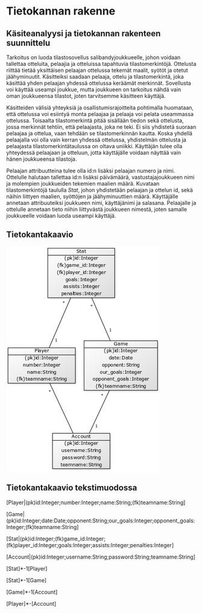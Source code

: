 # Tietokannan rakenne

## Käsiteanalyysi ja tietokannan rakenteen suunnittelu

Tarkoitus on luoda tilastosovellus salibandyjoukkueelle, johon voidaan tallettaa otteluita, pelaajia ja otteluissa tapahtuvia tilastomerkintöjä. Ottelusta riittää tietää
yksittäisen pelaajan ottelussa tekemät maalit, syötöt ja otetut jäähyminuutit. Käsitteiksi saadaan pelaaja, ottelu ja tilastomerkintä, joka käsittää yhden pelaajan
yhdessä ottelussa keräämät merkinnät. Sovellusta voi käyttää useampi joukkue, mutta joukkueen on tarkoitus nähdä vain oman joukkueensa tilastot, joten tarvitsemme
käsitteen käyttäjä.

Käsitteiden välisiä yhteyksiä ja osallistumisrajoitteita pohtimalla huomataan, että ottelussa voi esiintyä monta pelaajaa ja pelaaja voi pelata useammassa ottelussa.
Toisaalta tilastomerkintä pitää sisällään tiedon sekä ottelusta, jossa merkinnät tehtiin, että pelaajasta, joka ne teki. Ei siis yhdistetä suoraan pelaajaa ja ottelua, vaan
tehdään se tilastomerkinnän kautta. Koska yhdellä pelaajalla voi olla vain kerran yhdessä ottelussa, yhdistelmän ottelusta ja pelaajasta tilastomerkintätaulussa on oltava
uniikki. Käyttäjän tulee olla yhteydessä pelaajaan ja otteluun, jotta käyttäjälle voidaan näyttää vain hänen joukkueensa tilastoja.

Pelaajan attribuutteina tulee olla id:n lisäksi pelaajan numero ja nimi. Ottelulle halutaan tallettaa id:n lisäksi päivämäärä, vastustajajoukkueen nimi ja molempien 
joukkueiden tekemien maalien määrä. Kuvataan tilastomerkintöjä taululla *Stat*, johon yhdistetään pelaajan ja ottelun id, sekä näihin liittyen maalien, syöttöjen ja 
jäähyminuuttien määrä. Käyttäjälle annetaan attribuuteiksi joukkueen nimi, käyttäjänimi ja salasana. Pelaajalle ja ottelulle annetaan tieto niihin liittyvästä joukkueen
nimestä, joten samalle joukkueelle voidaan luoda useampi käyttäjä.

## Tietokantakaavio

![](https://github.com/Deemusc/Tsoha-Botnian-tilastosovellus/blob/master/documentation/tietokantakaavio_kuva.png)

## Tietokantakaavio tekstimuodossa

[Player|(pk)id:Integer;number:Integer;name:String;(fk)teamname:String]

[Game|(pk)id:Integer;date:Date;opponent:String;our_goals:Integer;opponent_goals:Integer;(fk)teamname:String]

[Stat|(pk)id:Integer;(fk)game_id:Integer;(fk)player_id:Integer;goals:Integer;assists:Integer;penalties:Integer]

[Account|(pk)id:Integer;username:String;password:String;teamname:String]

[Stat]*-1[Player]

[Stat]*-1[Game]

[Game]*-1[Account]

[Player]*-[Account]

